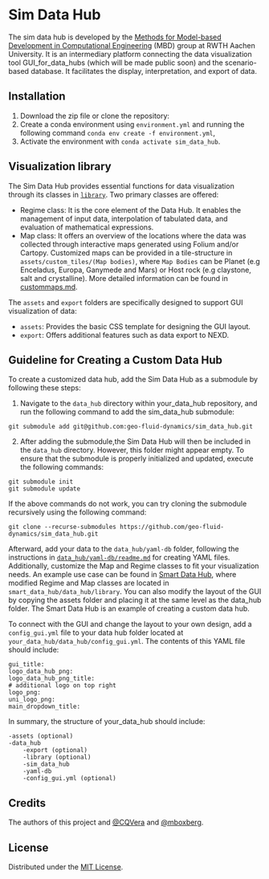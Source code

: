 # Sim Data Hub
The sim data hub is developed by the [Methods for Model-based Development in Computational Engineering](https://www.mbd.rwth-aachen.de/) (MBD) 
group at RWTH Aachen University. It is an intermediary platform connecting the data visualization tool GUI_for_data_hubs 
(which will be made public soon) and the scenario-based database. It facilitates the display, interpretation, and export of data.

## Installation
1. Download the zip file or clone the repository:
2. Create a conda environment using ``environment.yml`` and running the following command ``conda env create -f environment.yml``, 
3. Activate the environment with ``conda activate sim_data_hub``.

## Visualization library 
The Sim Data Hub provides essential functions for data visualization through its classes in [`library`](./data_hub/library). 
Two primary classes are offered:
* Regime class: It is the core element of the Data Hub. It enables the management of input data, interpolation of 
tabulated data, and evaluation of mathematical expressions.
* Map class: It offers an overview of the locations where the data was collected through interactive maps generated using
Folium and/or Cartopy. Customized maps can be provided in a tile-structure in `assets/custom_tiles/(Map bodies)`, 
where `Map Bodies` can be Planet (e.g Enceladus, Europa, Ganymede and Mars) or Host rock (e.g claystone, salt and crystalline).
More detailed information can be found in [custommaps.md](custommaps.md).  

The `assets` and `export` folders are specifically designed to support GUI visualization of data:
* `assets`: Provides the basic CSS template for designing the GUI layout.
* `export`: Offers additional features such as data export to NEXD.

## Guideline for Creating a Custom Data Hub
To create a customized data hub, add the Sim Data Hub as a submodule by following these steps:
1. Navigate to the `data_hub` directory within your_data_hub repository, and run the following command to add the 
sim_data_hub submodule:
````
git submodule add git@github.com:geo-fluid-dynamics/sim_data_hub.git
````
2. After adding the submodule,the Sim Data Hub will then be included in the `data_hub` directory. However, this folder 
might appear empty. To ensure that the submodule is properly initialized and updated, execute the following commands:
````
git submodule init
git submodule update
````
If the above commands do not work, you can try cloning the submodule recursively using the following command:
````
git clone --recurse-submodules https://github.com/geo-fluid-dynamics/sim_data_hub.git
````

Afterward, add your data to the `data_hub/yaml-db` folder, following the instructions in [`data_hub/yaml-db/readme.md`](./data_hub/yaml-db/readme.md)
for creating YAML files. Additionally, customize the Map and Regime classes to fit your visualization needs. 
An example use case can be found in  [Smart Data Hub](https://github.com/geo-fluid-dynamics/smart_data_hub.git), 
where modified Regime and Map classes are located in `smart_data_hub/data_hub/library`. You can also modify the layout 
of the GUI by copying the assets folder and placing it at the same level as the data_hub folder. The Smart Data Hub is 
an example of creating a custom data hub.  

To connect with the GUI and change the layout to your own design, add a `config_gui.yml` file to your data hub folder 
located at `your_data_hub/data_hub/config_gui.yml`. The contents of this YAML file should include:
```
gui_title: 
logo_data_hub_png: 
logo_data_hub_png_title: 
# additional logo on top right
logo_png:
uni_logo_png: 
main_dropdown_title: 
```
In summary, the structure of your_data_hub should include:
```
-assets (optional)
-data_hub
    -export (optional)
    -library (optional)
    -sim_data_hub
    -yaml-db
    -config_gui.yml (optional)
```
## Credits

The authors of this project and [@CQVera](https://github.com/CQVera) and [@mboxberg](https://github.com/mboxberg).

## License

Distributed under the [MIT License](LICENSE).
